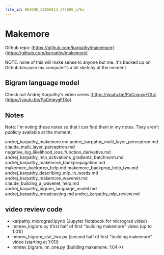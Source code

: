```yaml
---
file_id: README_20250813_175609_b76a
---
```


# Makemore

Github repo: [https://github.com/karpathy/makemore](https://github.com/karpathy/makemore)

NOTE: none of this will make sense to anyone but me. It's backed up on Github because my computer's a bit
sketchy at the moment.

## Bigram language model

Check out Andrej Karpathy's video series [https://youtu.be/PaCmpygFfXo](https://youtu.be/PaCmpygFfXo)

## Notes

Note: I'm noting these notes so that I can find them in my notes. They aren't publicly available at the moment.

andrej_karpathy_makemore.md
andrej_karpathy_multi_layer_perceptron.md
claude_multi_layer_perceptron.md
negative_log_likelihood_loss_function_derivative.md
andrej_karpathy_mlp_activations_gradients_batchnorm.md
andrej_karpathy_makemore_backpropagation.md
makemore_backprop_help.md
makemore_backprop_help_two.md
andrej_karpathy_describing_mlp_in_words.md
andrej_karpathy_makemore_wavenet.md
claude_building_a_wavenet_help.md
andrej_karpathy_bigram_language_model.md
andrej_karpathy_broadcasting.md
andrej_karpathy_mlp_review.md

## video review code

- karpathy_micrograd.ipynb (Jupyter Notebook for micrograd video)
- mmrev_bigram.py (first half of first "building makemore" video (up to 1:01))
- mmrev_bigram_stat_two.py (second half of first "building makemore" video (starting at 1:01))
- mmrev_bigram_nn_one.py (building makemore: 1:04->)
